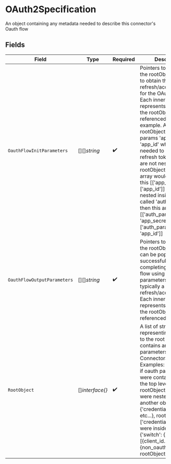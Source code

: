 # OAuth2Specification

An object containing any metadata needed to describe this connector's Oauth flow


## Fields

| Field                                                                                                                                                                                                                                                                                                                                                                                                                                                                                                                                                                                | Type                                                                                                                                                                                                                                                                                                                                                                                                                                                                                                                                                                                 | Required                                                                                                                                                                                                                                                                                                                                                                                                                                                                                                                                                                             | Description                                                                                                                                                                                                                                                                                                                                                                                                                                                                                                                                                                          |
| ------------------------------------------------------------------------------------------------------------------------------------------------------------------------------------------------------------------------------------------------------------------------------------------------------------------------------------------------------------------------------------------------------------------------------------------------------------------------------------------------------------------------------------------------------------------------------------ | ------------------------------------------------------------------------------------------------------------------------------------------------------------------------------------------------------------------------------------------------------------------------------------------------------------------------------------------------------------------------------------------------------------------------------------------------------------------------------------------------------------------------------------------------------------------------------------ | ------------------------------------------------------------------------------------------------------------------------------------------------------------------------------------------------------------------------------------------------------------------------------------------------------------------------------------------------------------------------------------------------------------------------------------------------------------------------------------------------------------------------------------------------------------------------------------ | ------------------------------------------------------------------------------------------------------------------------------------------------------------------------------------------------------------------------------------------------------------------------------------------------------------------------------------------------------------------------------------------------------------------------------------------------------------------------------------------------------------------------------------------------------------------------------------ |
| `OauthFlowInitParameters`                                                                                                                                                                                                                                                                                                                                                                                                                                                                                                                                                            | [][]*string*                                                                                                                                                                                                                                                                                                                                                                                                                                                                                                                                                                         | :heavy_check_mark:                                                                                                                                                                                                                                                                                                                                                                                                                                                                                                                                                                   | Pointers to the fields in the rootObject needed to obtain the initial refresh/access tokens for the OAuth flow. Each inner array represents the path in the rootObject of the referenced field. For example. Assume the rootObject contains params 'app_secret', 'app_id' which are needed to get the initial refresh token. If they are not nested in the rootObject, then the array would look like this [['app_secret'], ['app_id']] If they are nested inside an object called 'auth_params' then this array would be [['auth_params', 'app_secret'], ['auth_params', 'app_id']] |
| `OauthFlowOutputParameters`                                                                                                                                                                                                                                                                                                                                                                                                                                                                                                                                                          | [][]*string*                                                                                                                                                                                                                                                                                                                                                                                                                                                                                                                                                                         | :heavy_check_mark:                                                                                                                                                                                                                                                                                                                                                                                                                                                                                                                                                                   | Pointers to the fields in the rootObject which can be populated from successfully completing the oauth flow using the init parameters. This is typically a refresh/access token. Each inner array represents the path in the rootObject of the referenced field.                                                                                                                                                                                                                                                                                                                     |
| `RootObject`                                                                                                                                                                                                                                                                                                                                                                                                                                                                                                                                                                         | []*interface{}*                                                                                                                                                                                                                                                                                                                                                                                                                                                                                                                                                                      | :heavy_check_mark:                                                                                                                                                                                                                                                                                                                                                                                                                                                                                                                                                                   | A list of strings representing a pointer to the root object which contains any oauth parameters in the ConnectorSpecification.<br/>Examples:<br/>if oauth parameters were contained inside the top level, rootObject=[] If they were nested inside another object {'credentials': {'app_id' etc...}, rootObject=['credentials'] If they were inside a oneOf {'switch': {oneOf: [{client_id...}, {non_oauth_param]}},  rootObject=['switch', 0]                                                                                                                                       |